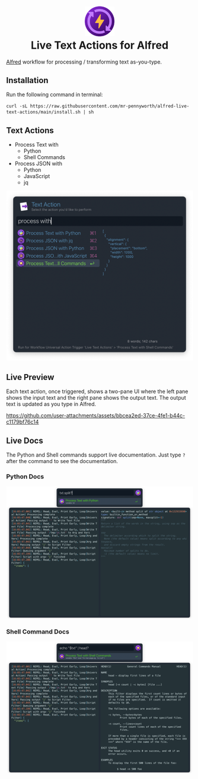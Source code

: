<h1 align="center">
  <img src="icon.png" width="16%"><br/>
  Live Text Actions for Alfred
</h1>

[Alfred](https://alfredapp.com) workflow for processing / transforming text
as-you-type.

## Installation

Run the following command in terminal:

```shell
curl -sL https://raw.githubusercontent.com/mr-pennyworth/alfred-live-text-actions/main/install.sh | sh
```

## Text Actions

- Process Text with
    - Python
    - Shell Commands
- Process JSON with
    - Python
    - JavaScript
    - jq

![Text Actions](media/actions.png)

## Live Preview

Each text action, once triggered, shows a two-pane UI where the left pane
shows the input text and the right pane shows the output text. The output
text is updated as you type in Alfred.

https://github.com/user-attachments/assets/bbcea2ed-37ce-4fe1-b44c-c1179bf76c14

## Live Docs

The Python and Shell commands support live documentation. Just type `?` after
the command to see the documentation.

### Python Docs

![Python documentation](media/py-doc.png)

### Shell Command Docs

![Shell command man page](media/sh-doc.png)

